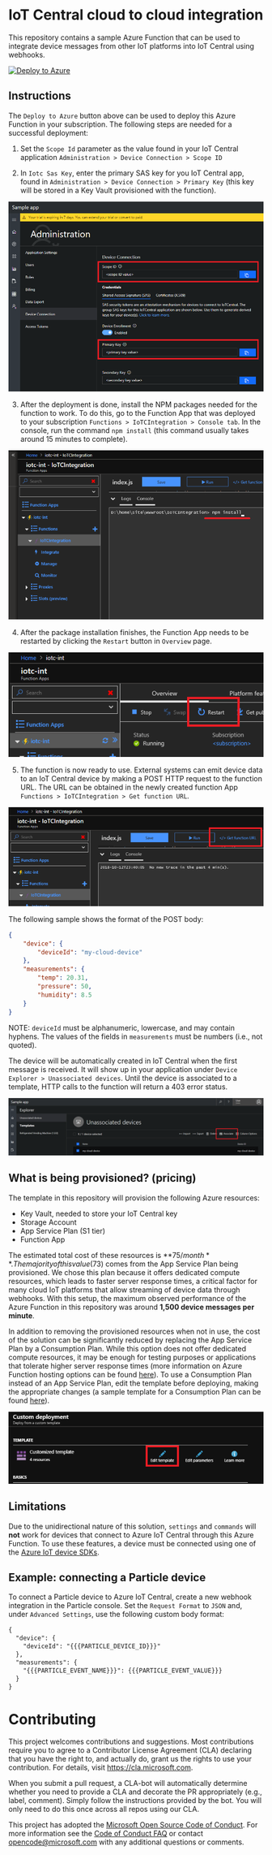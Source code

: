# IoT Central cloud to cloud integration
This repository contains a sample Azure Function that can be used to integrate device messages from
other IoT platforms into IoT Central using webhooks.

[![Deploy to Azure](http://azuredeploy.net/deploybutton.png)](https://portal.azure.com/#create/Microsoft.Template/uri/https%3A%2F%2Fraw.githubusercontent.com%2FAzure%2Fiotc-cloud-to-cloud-integration%2Fmaster%2Fazuredeploy.json%3Ftoken%3DAnbfx1q6doAPwo3MSI8vqxTuJhM5cc-eks5byTiGwA%253D%253D)

## Instructions
The `Deploy to Azure` button above can be used to deploy this Azure Function in your subscription.
The following steps are needed for a successful deployment:

1. Set the `Scope Id` parameter as the value found in your IoT Central application
`Administration > Device Connection > Scope ID`

2. In `Iotc Sas Key`, enter the primary SAS key for you IoT Central app, found in
`Administration > Device Connection > Primary Key` (this key will be stored in a Key Vault
provisioned with the function).

![Scope ID and key](assets/scopeIdAndKey.PNG "Scope ID and key")

3. After the deployment is done, install the NPM packages needed for the function to work. To do this,
go to the Function App that was deployed to your subscription `Functions > IoTCIntegration > Console tab`.
In the console, run the command `npm install` (this command usually takes around 15 minutes to complete).

![Install packages](assets/npmInstall.PNG "Install packages")

4. After the package installation finishes, the Function App needs to be restarted by clicking the
`Restart` button in `Overview` page.

![Restart Function App](assets/restart.PNG "Restart Function App")

5. The function is now ready to use. External systems can emit device data to an IoT Central device
by making a POST HTTP request to the function URL. The URL can be obtained in the newly created function App
`Functions > IoTCIntegration > Get function URL`.

![Get function URL](assets/getFunctionUrl.PNG "Get function URL")

The following sample shows the format of the POST body:

```json
{
    "device": {
        "deviceId": "my-cloud-device"
    },
    "measurements": {
        "temp": 20.31,
        "pressure": 50,
        "humidity": 8.5
    }
}
```

NOTE: `deviceId` must be alphanumeric, lowercase, and may contain hyphens. The values of the fields
in `measurements` must be numbers (i.e., not quoted).

The device will be automatically created in IoT Central when the first message is received. It will
show up in your application under `Device Explorer > Unassociated devices`. Until the device is
associated to a template, HTTP calls to the function will return a 403 error status.

![Associate device](assets/associate.PNG "Associate device")

## What is being provisioned? (pricing)
The template in this repository will provision the following Azure resources:
- Key Vault, needed to store your IoT Central key
- Storage Account
- App Service Plan (S1 tier)
- Function App

The estimated total cost of these resources is **$75/month**. The majority of this value ($73) comes
from the App Service Plan being provisioned. We chose this plan because it offers dedicated compute
resources, which leads to faster server response times, a critical factor for many cloud IoT platforms
that allow streaming of device data through webhooks. With this setup, the maximum observed performance
of the Azure Function in this repository was around **1,500 device messages per minute**.

In addition to removing the provisioned resources when not in use, the cost of the solution can be significantly reduced
by replacing the App Service Plan by a Consumption Plan. While this option does not offer dedicated compute
resources, it may be enough for testing purposes or applications that tolerate higher server response times
(more information on Azure Function hosting options can be found [here](https://docs.microsoft.com/en-us/azure/azure-functions/functions-scale)).
To use a Consumption Plan instead of an App Service Plan, edit the template before deploying, making
the appropriate changes (a sample template for a Consumption Plan can be found [here](https://github.com/Azure/azure-quickstart-templates/blob/abaf3c3eaa81cc5cba5ccc253b89a99569a42ac3/101-function-app-create-dynamic/azuredeploy.json#L49)).

![Edit template](assets/editTemplate.PNG "Edit template")

## Limitations
Due to the unidirectional nature of this solution, `settings` and `commands` will **not** work for devices
that connect to Azure IoT Central through this Azure Function. To use these features, a device must be
connected using one of the [Azure IoT device SDKs](https://docs.microsoft.com/en-us/azure/iot-hub/iot-hub-devguide-sdks).

## Example: connecting a Particle device
To connect a Particle device to Azure IoT Central, create a new webhook integration in the Particle
console. Set the `Request Format` to `JSON` and, under `Advanced Settings`, use the following custom
body format:

```
{
  "device": {
    "deviceId": "{{{PARTICLE_DEVICE_ID}}}"
  },
  "measurements": {
    "{{{PARTICLE_EVENT_NAME}}}": {{{PARTICLE_EVENT_VALUE}}}
  }
}
```

# Contributing

This project welcomes contributions and suggestions.  Most contributions require you to agree to a
Contributor License Agreement (CLA) declaring that you have the right to, and actually do, grant us
the rights to use your contribution. For details, visit https://cla.microsoft.com.

When you submit a pull request, a CLA-bot will automatically determine whether you need to provide
a CLA and decorate the PR appropriately (e.g., label, comment). Simply follow the instructions
provided by the bot. You will only need to do this once across all repos using our CLA.

This project has adopted the [Microsoft Open Source Code of Conduct](https://opensource.microsoft.com/codeofconduct/).
For more information see the [Code of Conduct FAQ](https://opensource.microsoft.com/codeofconduct/faq/) or
contact [opencode@microsoft.com](mailto:opencode@microsoft.com) with any additional questions or comments.
